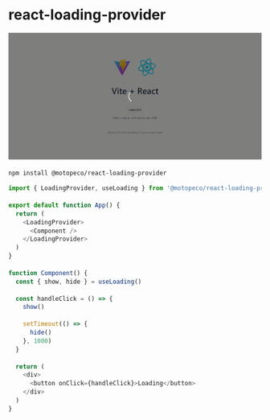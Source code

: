# react-loading-provider

![loading.gif](loading.gif)

`npm install @motopeco/react-loading-provider`

```typescript jsx
import { LoadingProvider, useLoading } from '@motopeco/react-loading-provider'

export default function App() {
  return (
    <LoadingProvider>
      <Component />
    </LoadingProvider>
  )
}

function Component() {
  const { show, hide } = useLoading()
  
  const handleClick = () => {
    show()
    
    setTimeout(() => {
      hide()
    }, 1000)
  }
  
  return (
    <div>
      <button onClick={handleClick}>Loading</button>
    </div>
  )
}
```
